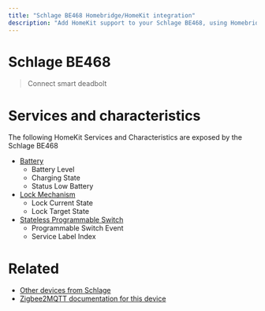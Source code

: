 ```yaml
---
title: "Schlage BE468 Homebridge/HomeKit integration"
description: "Add HomeKit support to your Schlage BE468, using Homebridge, Zigbee2MQTT and homebridge-z2m."
---
```

<!---
This file has been GENERATED using src/docgen/docgen.ts
DO NOT EDIT THIS FILE MANUALLY!
-->
# Schlage BE468
> Connect smart deadbolt


# Services and characteristics
The following HomeKit Services and Characteristics are exposed by
the Schlage BE468

* [Battery](../../battery.md)
  * Battery Level
  * Charging State
  * Status Low Battery
* [Lock Mechanism](../../lock.md)
  * Lock Current State
  * Lock Target State
* [Stateless Programmable Switch](../../action.md)
  * Programmable Switch Event
  * Service Label Index


# Related
* [Other devices from Schlage](../index.md#schlage)
* [Zigbee2MQTT documentation for this device](https://www.zigbee2mqtt.io/devices/BE468.html)